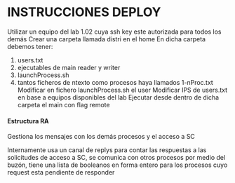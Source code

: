 # INSTRUCCIONES DEPLOY

Utilizar un equipo del lab 1.02 cuya ssh key este autorizada para todos los demás
Crear una carpeta llamada distri en el home
En dicha carpeta debemos tener:
1. users.txt
2. ejecutables de main reader y writer
3. launchProcess.sh
4. tantos ficheros de ntexto como procesos haya llamados 1-nProc.txt
Modificar en fichero launchProcess.sh el user
Modificar IPS de users.txt en base a equipos disponibles del lab
Ejecutar desde dentro de dicha carpeta el main con flag remote

#### Estructura RA

Gestiona los mensajes con los demás procesos y el acceso a SC

Internamente usa un canal de replys para contar las respuestas a las solicitudes de acceso a SC, se comunica con otros procesos por medio del buzón, tiene una lista de booleanos en forma entero para los procesos cuyo request esta pendiente de responder